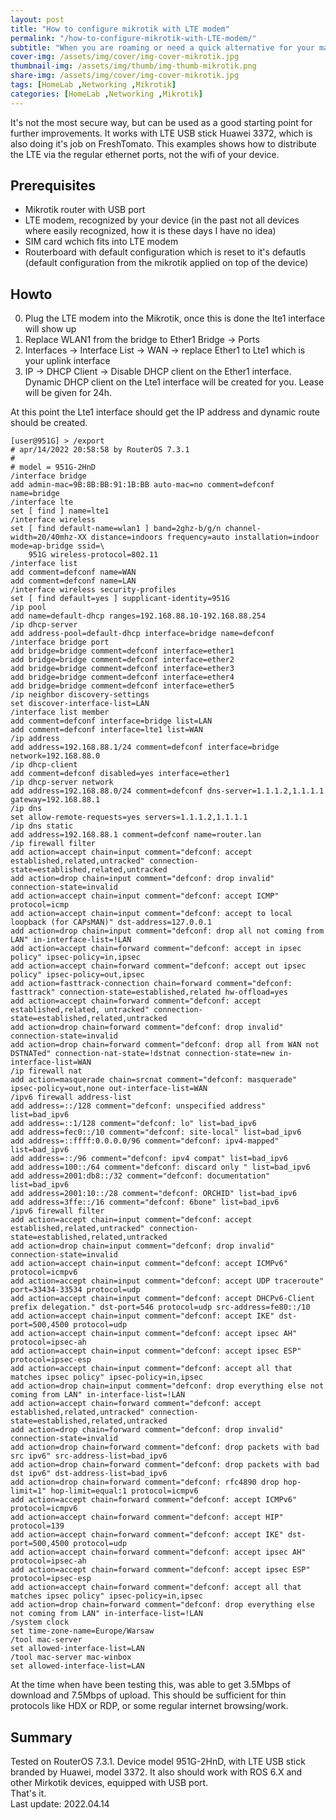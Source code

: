 ```yaml
---
layout: post
title: "How to configure mikrotik with LTE modem"
permalink: "/how-to-configure-mikrotik-with-LTE-modem/"
subtitle: "When you are roaming or need a quick alternative for your main Internet wire"
cover-img: /assets/img/cover/img-cover-mikrotik.jpg
thumbnail-img: /assets/img/thumb/img-thumb-mikrotik.png
share-img: /assets/img/cover/img-cover-mikrotik.jpg
tags: [HomeLab ,Networking ,Mikrotik]
categories: [HomeLab ,Networking ,Mikrotik]
---
```

It's not the most secure way, but can be used as a good starting point for further improvements. It works with LTE USB stick Huawei 3372, which is also doing it's job on FreshTomato. This examples shows how to distribute the LTE via the regular ethernet ports, not the wifi of your device.

## Prerequisites
+ Mikrotik router with USB port
+ LTE modem, recognized by your device (in the past not all devices where easily recognized, how it is these days I have no idea)
+ SIM card wchich fits into LTE modem
+ Routerboard with default configuration which is reset to it's defautls (default configuration from the mikrotik applied on top of the device)

## Howto
0. Plug the LTE modem into the Mikrotik, once this is done the lte1 interface will show up
1. Replace WLAN1 from the bridge to Ether1 Bridge -> Ports
2. Interfaces -> Interface List -> WAN -> replace Ether1 to Lte1 which is your uplink interface
3. IP -> DHCP Client -> Disable DHCP client on the Ether1 interface. Dynamic DHCP client on the Lte1 interface will be created for you. Lease will be given for 24h.

At this point the Lte1 interface should get the IP address and dynamic route should be created.

```shell
[user@951G] > /export 
# apr/14/2022 20:58:58 by RouterOS 7.3.1
#
# model = 951G-2HnD
/interface bridge
add admin-mac=9B:8B:BB:91:1B:BB auto-mac=no comment=defconf name=bridge
/interface lte
set [ find ] name=lte1
/interface wireless
set [ find default-name=wlan1 ] band=2ghz-b/g/n channel-width=20/40mhz-XX distance=indoors frequency=auto installation=indoor mode=ap-bridge ssid=\
    951G wireless-protocol=802.11
/interface list
add comment=defconf name=WAN
add comment=defconf name=LAN
/interface wireless security-profiles
set [ find default=yes ] supplicant-identity=951G
/ip pool
add name=default-dhcp ranges=192.168.88.10-192.168.88.254
/ip dhcp-server
add address-pool=default-dhcp interface=bridge name=defconf
/interface bridge port
add bridge=bridge comment=defconf interface=ether1
add bridge=bridge comment=defconf interface=ether2
add bridge=bridge comment=defconf interface=ether3
add bridge=bridge comment=defconf interface=ether4
add bridge=bridge comment=defconf interface=ether5
/ip neighbor discovery-settings
set discover-interface-list=LAN
/interface list member
add comment=defconf interface=bridge list=LAN
add comment=defconf interface=lte1 list=WAN
/ip address
add address=192.168.88.1/24 comment=defconf interface=bridge network=192.168.88.0
/ip dhcp-client
add comment=defconf disabled=yes interface=ether1
/ip dhcp-server network
add address=192.168.88.0/24 comment=defconf dns-server=1.1.1.2,1.1.1.1 gateway=192.168.88.1
/ip dns
set allow-remote-requests=yes servers=1.1.1.2,1.1.1.1
/ip dns static
add address=192.168.88.1 comment=defconf name=router.lan
/ip firewall filter
add action=accept chain=input comment="defconf: accept established,related,untracked" connection-state=established,related,untracked
add action=drop chain=input comment="defconf: drop invalid" connection-state=invalid
add action=accept chain=input comment="defconf: accept ICMP" protocol=icmp
add action=accept chain=input comment="defconf: accept to local loopback (for CAPsMAN)" dst-address=127.0.0.1
add action=drop chain=input comment="defconf: drop all not coming from LAN" in-interface-list=!LAN
add action=accept chain=forward comment="defconf: accept in ipsec policy" ipsec-policy=in,ipsec
add action=accept chain=forward comment="defconf: accept out ipsec policy" ipsec-policy=out,ipsec
add action=fasttrack-connection chain=forward comment="defconf: fasttrack" connection-state=established,related hw-offload=yes
add action=accept chain=forward comment="defconf: accept established,related, untracked" connection-state=established,related,untracked
add action=drop chain=forward comment="defconf: drop invalid" connection-state=invalid
add action=drop chain=forward comment="defconf: drop all from WAN not DSTNATed" connection-nat-state=!dstnat connection-state=new in-interface-list=WAN
/ip firewall nat
add action=masquerade chain=srcnat comment="defconf: masquerade" ipsec-policy=out,none out-interface-list=WAN
/ipv6 firewall address-list
add address=::/128 comment="defconf: unspecified address" list=bad_ipv6
add address=::1/128 comment="defconf: lo" list=bad_ipv6
add address=fec0::/10 comment="defconf: site-local" list=bad_ipv6
add address=::ffff:0.0.0.0/96 comment="defconf: ipv4-mapped" list=bad_ipv6
add address=::/96 comment="defconf: ipv4 compat" list=bad_ipv6
add address=100::/64 comment="defconf: discard only " list=bad_ipv6
add address=2001:db8::/32 comment="defconf: documentation" list=bad_ipv6
add address=2001:10::/28 comment="defconf: ORCHID" list=bad_ipv6
add address=3ffe::/16 comment="defconf: 6bone" list=bad_ipv6
/ipv6 firewall filter
add action=accept chain=input comment="defconf: accept established,related,untracked" connection-state=established,related,untracked
add action=drop chain=input comment="defconf: drop invalid" connection-state=invalid
add action=accept chain=input comment="defconf: accept ICMPv6" protocol=icmpv6
add action=accept chain=input comment="defconf: accept UDP traceroute" port=33434-33534 protocol=udp
add action=accept chain=input comment="defconf: accept DHCPv6-Client prefix delegation." dst-port=546 protocol=udp src-address=fe80::/10
add action=accept chain=input comment="defconf: accept IKE" dst-port=500,4500 protocol=udp
add action=accept chain=input comment="defconf: accept ipsec AH" protocol=ipsec-ah
add action=accept chain=input comment="defconf: accept ipsec ESP" protocol=ipsec-esp
add action=accept chain=input comment="defconf: accept all that matches ipsec policy" ipsec-policy=in,ipsec
add action=drop chain=input comment="defconf: drop everything else not coming from LAN" in-interface-list=!LAN
add action=accept chain=forward comment="defconf: accept established,related,untracked" connection-state=established,related,untracked
add action=drop chain=forward comment="defconf: drop invalid" connection-state=invalid
add action=drop chain=forward comment="defconf: drop packets with bad src ipv6" src-address-list=bad_ipv6
add action=drop chain=forward comment="defconf: drop packets with bad dst ipv6" dst-address-list=bad_ipv6
add action=drop chain=forward comment="defconf: rfc4890 drop hop-limit=1" hop-limit=equal:1 protocol=icmpv6
add action=accept chain=forward comment="defconf: accept ICMPv6" protocol=icmpv6
add action=accept chain=forward comment="defconf: accept HIP" protocol=139
add action=accept chain=forward comment="defconf: accept IKE" dst-port=500,4500 protocol=udp
add action=accept chain=forward comment="defconf: accept ipsec AH" protocol=ipsec-ah
add action=accept chain=forward comment="defconf: accept ipsec ESP" protocol=ipsec-esp
add action=accept chain=forward comment="defconf: accept all that matches ipsec policy" ipsec-policy=in,ipsec
add action=drop chain=forward comment="defconf: drop everything else not coming from LAN" in-interface-list=!LAN
/system clock
set time-zone-name=Europe/Warsaw
/tool mac-server
set allowed-interface-list=LAN
/tool mac-server mac-winbox
set allowed-interface-list=LAN
```

At the time when have been testing this, was able to get 3.5Mbps of download and 7.5Mbps of upload. This should be sufficient for thin protocols like HDX or RDP, or some regular internet browsing/work.

## Summary
Tested on RouterOS 7.3.1. Device model 951G-2HnD, with LTE USB stick branded by Huawei, model 3372. It also should work with ROS 6.X and other Mirkotik devices, equipped with USB port.<br>
That's it.<br>
Last update: 2022.04.14